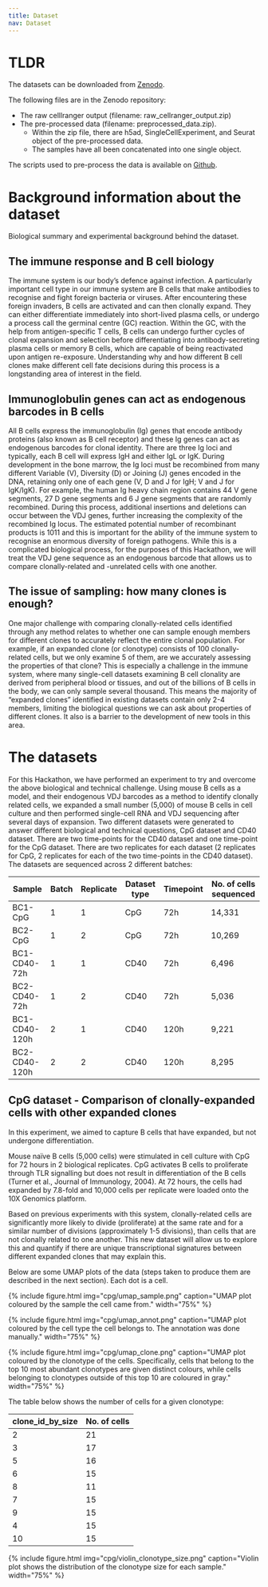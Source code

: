 ```yaml
---
title: Dataset
nav: Dataset
---
```


# TLDR

The datasets can be downloaded from [Zenodo](https://zenodo.org/record/8303282).

The following files are in the Zenodo repository:

* The raw celllranger output (filename: raw_cellranger_output.zip)
* The pre-processed data (filename: preprocessed_data.zip).
    * Within the zip file, there are h5ad, SingleCellExperiment, and Seurat object of the pre-processed data.
    * The samples have all been concatenated into one single object.

The scripts used to pre-process the data is available on [Github](https://github.com/2023-asi-ozsinglecell-hackathon/data_preprocessing).

# Background information about the dataset 

Biological summary and experimental background behind the dataset.

## The immune response and B cell biology

The immune system is our body’s defence against infection. A particularly important cell type in our immune system are B cells that make antibodies to recognise and fight foreign bacteria or viruses. After encountering these foreign invaders, B cells are activated and can then clonally expand. They can either differentiate immediately into short-lived plasma cells, or undergo a process call the germinal centre (GC) reaction. Within the GC, with the help from antigen-specific T cells, B cells can undergo further cycles of clonal expansion and selection before differentiating into antibody-secreting plasma cells or memory B cells, which are capable of being reactivated upon antigen re-exposure. Understanding why and how different B cell clones make different cell fate decisions during this process is a longstanding area of interest in the field.

## Immunoglobulin genes can act as endogenous barcodes in B cells

All B cells express the immunoglobulin (Ig) genes that encode antibody proteins (also known as B cell receptor) and these Ig genes can act as endogenous barcodes for clonal identity. There are three Ig loci and typically, each B cell will express IgH and either IgL or IgK. During development in the bone marrow, the Ig loci must be recombined from many different Variable (V), Diversity (D) or Joining (J) genes encoded in the DNA, retaining only one of each gene (V, D and J for IgH; V and J for IgK/IgK). For example, the human Ig heavy chain region contains 44 V gene segments, 27 D gene segments and 6 J gene segments that are randomly recombined. During this process, additional insertions and deletions can occur between the VDJ genes, further increasing the complexity of the recombined Ig locus. The estimated potential number of recombinant products is 1011 and this is important for the ability of the immune system to recognise an enormous diversity of foreign pathogens.
While this is a complicated biological process, for the purposes of this Hackathon, we will treat the VDJ gene sequence as an endogenous barcode that allows us to compare clonally-related and -unrelated cells with one another.

## The issue of sampling: how many clones is enough?

One major challenge with comparing clonally-related cells identified through any method relates to whether one can sample enough members for different clones to accurately reflect the entire clonal population. For example, if an expanded clone (or clonotype) consists of 100 clonally-related cells, but we only examine 5 of them, are we accurately assessing the properties of that clone? This is especially a challenge in the immune system, where many single-cell datasets examining B cell clonality are derived from peripheral blood or tissues, and out of the billions of B cells in the body, we can only sample several thousand. This means the majority of “expanded clones” identified in existing datasets contain only 2-4 members, limiting the biological questions we can ask about properties of different clones. It also is a barrier to the development of new tools in this area.

# The datasets
For this Hackathon, we have performed an experiment to try and overcome the above biological and technical challenge. Using mouse B cells as a model, and their endogenous VDJ barcodes as a method to identify clonally related cells, we expanded a small number (5,000) of mouse B cells in cell culture and then performed single-cell RNA and VDJ sequencing after several days of expansion. Two different datasets were generated to answer different biological and technical questions, CpG dataset and CD40 dataset. There are two time-points for the CD40 dataset and one time-point for the CpG dataset. There are two replicates for each dataset (2 replicates for CpG, 2 replicates for each of the two time-points in the CD40 dataset). The datasets are sequenced across 2 different batches:

| Sample  | Batch  | Replicate  | Dataset type  | Timepoint  | No. of cells sequenced |
| --- | --- | --- | --- | --- | --- |
BC1-CpG | 1 | 1 | CpG | 72h | 14,331
BC2-CpG | 1 | 2 | CpG | 72h | 10,269
BC1-CD40-72h | 1 | 1 | CD40 | 72h | 6,496
BC2-CD40-72h  | 1 | 2 | CD40 | 72h | 5,036
BC1-CD40-120h | 2 | 1 | CD40 | 120h | 9,221
BC2-CD40-120h | 2 | 2 | CD40 | 120h | 8,295

## CpG dataset - Comparison of clonally-expanded cells with other expanded clones
In this experiment, we aimed to capture B cells that have expanded, but not undergone differentiation. 

Mouse naïve B cells (5,000 cells) were stimulated in cell culture with CpG for 72 hours in 2 biological replicates. CpG activates B cells to proliferate through TLR signalling but does not result in differentiation of the B cells (Turner et al., Journal of Immunology, 2004). At 72 hours, the cells had expanded by 7.8-fold and 10,000 cells per replicate were loaded onto the 10X Genomics platform. 

Based on previous experiments with this system, clonally-related cells are significantly more likely to divide (proliferate) at the same rate and for a similar number of divisions (approximately 1-5 divisions), than cells that are not clonally related to one another. This new dataset will allow us to explore this and quantify if there are unique transcriptional signatures between different expanded clones that may explain this. 

Below are some UMAP plots of the data (steps taken to produce them are described in the next section). Each dot is a cell. 

{% include figure.html img="cpg/umap_sample.png" caption="UMAP plot coloured by the sample the cell came from." width="75%" %}

{% include figure.html img="cpg/umap_annot.png" caption="UMAP plot coloured by the cell type the cell belongs to. The annotation was done manually." width="75%" %}

{% include figure.html img="cpg/umap_clone.png" caption="UMAP plot coloured by the clonotype of the cells. Specifically, cells that belong to the top 10 most abundant clonotypes are given distinct colours, while cells belonging to clonotypes outside of this top 10 are coloured in gray." width="75%" %}

The table below shows the number of cells for a given clonotype:

| clone_id_by_size | No. of cells |
| --- | --- |
2 | 21
3 | 17
5 | 16
6 | 15
8 | 11
7 | 15
9 | 15
4 | 15
10 | 15

{% include figure.html img="cpg/violin_clonotype_size.png" caption="Violin plot shows the distribution of the clonotype size for each sample." width="75%" %}

